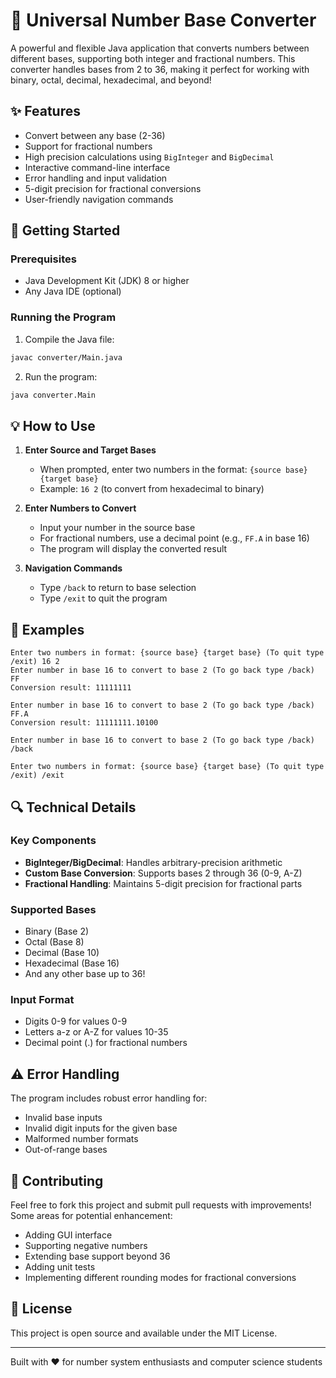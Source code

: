 # 🔢 Universal Number Base Converter

A powerful and flexible Java application that converts numbers between different bases, supporting both integer and fractional numbers.
This converter handles bases from 2 to 36, making it perfect for working with binary, octal, decimal, hexadecimal, and beyond!

## ✨ Features

- Convert between any base (2-36)
- Support for fractional numbers
- High precision calculations using `BigInteger` and `BigDecimal`
- Interactive command-line interface
- Error handling and input validation
- 5-digit precision for fractional conversions
- User-friendly navigation commands

## 🚀 Getting Started

### Prerequisites

- Java Development Kit (JDK) 8 or higher
- Any Java IDE (optional)

### Running the Program

1. Compile the Java file:
```bash
javac converter/Main.java
```

2. Run the program:
```bash
java converter.Main
```

## 💡 How to Use

1. **Enter Source and Target Bases**
   - When prompted, enter two numbers in the format: `{source base} {target base}`
   - Example: `16 2` (to convert from hexadecimal to binary)

2. **Enter Numbers to Convert**
   - Input your number in the source base
   - For fractional numbers, use a decimal point (e.g., `FF.A` in base 16)
   - The program will display the converted result

3. **Navigation Commands**
   - Type `/back` to return to base selection
   - Type `/exit` to quit the program

## 📝 Examples

```
Enter two numbers in format: {source base} {target base} (To quit type /exit) 16 2
Enter number in base 16 to convert to base 2 (To go back type /back) FF
Conversion result: 11111111

Enter number in base 16 to convert to base 2 (To go back type /back) FF.A
Conversion result: 11111111.10100

Enter number in base 16 to convert to base 2 (To go back type /back) /back

Enter two numbers in format: {source base} {target base} (To quit type /exit) /exit
```

## 🔍 Technical Details

### Key Components

- **BigInteger/BigDecimal**: Handles arbitrary-precision arithmetic
- **Custom Base Conversion**: Supports bases 2 through 36 (0-9, A-Z)
- **Fractional Handling**: Maintains 5-digit precision for fractional parts

### Supported Bases

- Binary (Base 2)
- Octal (Base 8)
- Decimal (Base 10)
- Hexadecimal (Base 16)
- And any other base up to 36!

### Input Format

- Digits 0-9 for values 0-9
- Letters a-z or A-Z for values 10-35
- Decimal point (.) for fractional numbers

## ⚠️ Error Handling

The program includes robust error handling for:
- Invalid base inputs
- Invalid digit inputs for the given base
- Malformed number formats
- Out-of-range bases

## 🤝 Contributing

Feel free to fork this project and submit pull requests with improvements! Some areas for potential enhancement:

- Adding GUI interface
- Supporting negative numbers
- Extending base support beyond 36
- Adding unit tests
- Implementing different rounding modes for fractional conversions

## 📄 License

This project is open source and available under the MIT License.

---

Built with ❤️ for number system enthusiasts and computer science students
